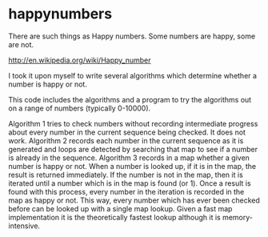 happynumbers
============

There are such things as Happy numbers. Some numbers are happy, some are not.

http://en.wikipedia.org/wiki/Happy_number

I took it upon myself to write several algorithms which determine whether a number is happy or not.

This code includes the algorithms and a program to try the algorithms out on a range of numbers (typically 0-10000).

Algorithm 1 tries to check numbers without recording intermediate progress about every number in the current sequence being checked. It does not work.
Algorithm 2 records each number in the current sequence as it is generated and loops are detected by searching that map to see if a number is already in the sequence.
Algorithm 3 records in a map whether a given number is happy or not. When a number is looked up, if it is in the map, the result is returned immediately. If the number is not in the map, then it is iterated until a number which is in the map is found (or 1). Once a result is found with this process, every number in the iteration is recorded in the map as happy or not. This way, every number which has ever been checked before can be looked up with a single map lookup. Given a fast map implementation it is the theoretically fastest lookup although it is memory-intensive.
